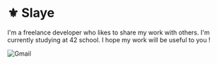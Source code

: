 # ⚜️ Slaye

I'm a freelance developer who likes to share my work with others. 
I'm currently studying at 42 school. I hope my work will be useful to you !

<a><img alt='Gmail' src='https://img.shields.io/badge/uduterrage@gmail.com-100000?style=for-the-badge&logo=Gmail&logoColor=white&labelColor=297EFF&color=5598FF'/></a>

